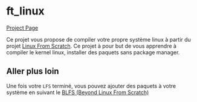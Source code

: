 <!-- TITLE: ft_linux -->
<!-- SUBTITLE: A quick summary of ft_linux -->

# ft_linux
[Project Page](https://projects.intra.42.fr/projects/ft_linux)

Ce projet vous propose de compiler votre propre système linux à partir du projet [Linux From Scratch](http://www.linuxfromscratch.org/). Ce projet à pour but de vous apprendre à compiler le kernel linux, installer des paquets sans package manager.

## Aller plus loin

Une fois votre `LFS` terminé, vous pouvez ajouter des paquets à votre système en suivant le [BLFS (Beyond Linux From Scratch)](http://www.linuxfromscratch.org/blfs/view/stable/)